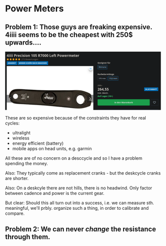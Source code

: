 # Power Meters


## Problem 1: Those guys are freaking expensive. 4iiii seems to be the cheapest with 250$ upwards....

![](./img/powermeter.png)


These are so expensive because of the constraints they have for real cycles:

- ultralight
- wireless
- energy efficient (battery)
- mobile apps on head units, e.g. garmin

All these are of no concern on a desccycle and so I have a problem spending the money.

Also: They typically come as replacement cranks - but the deskcycle cranks are shorter.

Also: On a deskcyle there are not hills, there is no headwind. Only factor between cadence and power
is the current gear.

But clear: Should this all turn out into a success, i.e. we can measure sth. meaningful, we'll
prbly. organize such a thing, in order to calibrate and compare.




## Problem 2: We can never *change* the resistance through them.
